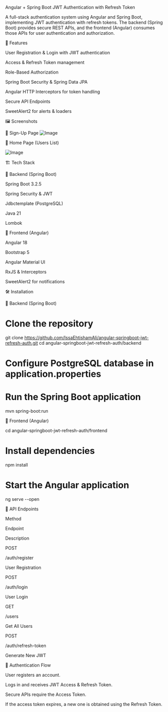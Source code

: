 Angular + Spring Boot JWT Authentication with Refresh Token

A full-stack authentication system using Angular and Spring Boot, implementing JWT authentication with refresh tokens. The backend (Spring Boot) provides secure REST APIs, and the frontend (Angular) consumes those APIs for user authentication and authorization.

🚀 Features

User Registration & Login with JWT authentication

Access & Refresh Token management

Role-Based Authorization

Spring Boot Security & Spring Data JPA

Angular HTTP Interceptors for token handling

Secure API Endpoints

SweetAlert2 for alerts & loaders

🖼️ Screenshots

🔹 Sign-Up Page
![Image](https://github.com/user-attachments/assets/ef9cff89-1227-4706-bbb8-ee9a8b0aa4a5)


🔹 Home Page (Users List)

![Image](https://github.com/user-attachments/assets/e5a705ae-4279-450d-a8d9-1e71bc158370)

🏗️ Tech Stack

🔹 Backend (Spring Boot)

Spring Boot 3.2.5

Spring Security & JWT

Jdbctemplate (PostgreSQL)

Java 21

Lombok

🔹 Frontend (Angular)

Angular 18

Bootstrap 5

Angular Material UI

RxJS & Interceptors

SweetAlert2 for notifications

🛠️ Installation

🔹 Backend (Spring Boot)

# Clone the repository
git clone https://github.com/IssaEhtishamAli/angular-springboot-jwt-refresh-auth.git
cd angular-springboot-jwt-refresh-auth/backend

# Configure PostgreSQL database in application.properties

# Run the Spring Boot application
mvn spring-boot:run

🔹 Frontend (Angular)

cd angular-springboot-jwt-refresh-auth/frontend

# Install dependencies
npm install

# Start the Angular application
ng serve --open

📡 API Endpoints

Method

Endpoint

Description

POST

/auth/register

User Registration

POST

/auth/login

User Login

GET

/users

Get All Users

POST

/auth/refresh-token

Generate New JWT

🔑 Authentication Flow

User registers an account.

Logs in and receives JWT Access & Refresh Token.

Secure APIs require the Access Token.

If the access token expires, a new one is obtained using the Refresh Token.
